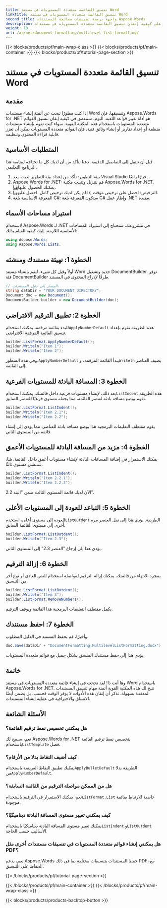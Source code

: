 ```yaml
---
title: تنسيق القائمة متعددة المستويات في مستند Word
linktitle: تنسيق القائمة متعددة المستويات في مستند Word
second_title: واجهة برمجة تطبيقات معالجة المستندات Aspose.Words
description: تعرف على كيفية إتقان تنسيق القائمة متعددة المستويات في مستندات Word باستخدام Aspose.Words for .NET من خلال دليلنا خطوة بخطوة. قم بتحسين بنية المستند دون عناء.
weight: 10
url: /ar/net/document-formatting/multilevel-list-formatting/
---
```


{{< blocks/products/pf/main-wrap-class >}}
{{< blocks/products/pf/main-container >}}
{{< blocks/products/pf/tutorial-page-section >}}

# تنسيق القائمة متعددة المستويات في مستند Word

## مقدمة

إذا كنت مطورًا تبحث عن أتمتة إنشاء مستندات Word وتنسيقها، فإن Aspose.Words for .NET هو أداة تغيير قواعد اللعبة. اليوم، سنتعمق في كيفية إتقان تنسيق القوائم متعددة المستويات باستخدام هذه المكتبة القوية. سواء كنت تقوم بإنشاء مستندات منظمة أو إعداد تقارير أو إنشاء وثائق فنية، فإن القوائم متعددة المستويات يمكن أن تعزز قابلية قراءة المحتوى وتنظيمه.

## المتطلبات الأساسية

قبل أن ننتقل إلى التفاصيل الدقيقة، دعنا نتأكد من أن لديك كل ما تحتاجه لمتابعة هذا البرنامج التعليمي.

1. بيئة التطوير: تأكد من إعداد بيئة التطوير لديك. يعد Visual Studio خيارًا رائعًا.
2.  Aspose.Words for .NET: قم بتنزيل وتثبيت مكتبة Aspose.Words for .NET. يمكنك الحصول عليها[هنا](https://releases.aspose.com/words/net/).
3.  الترخيص: احصل على ترخيص مؤقت إذا لم يكن لديك ترخيص كامل. احصل عليه[هنا](https://purchase.aspose.com/temporary-license/).
4. المعرفة الأساسية بلغة C#: ستكون المعرفة بلغة C# وإطار عمل .NET مفيدة.

## استيراد مساحات الأسماء

لاستخدام Aspose.Words لـ .NET في مشروعك، ستحتاج إلى استيراد المساحات الأساسية اللازمة. إليك كيفية القيام بذلك:

```csharp
using Aspose.Words;
using Aspose.Words.Lists;
```

## الخطوة 1: تهيئة مستندك ومنشئه

أولاً وقبل كل شيء، لنقم بإنشاء مستند Word جديد وتشغيل DocumentBuilder. توفر فئة DocumentBuilder طرقًا لإدراج المحتوى في المستند.

```csharp
// المسار إلى دليل المستندات.
string dataDir = "YOUR DOCUMENT DIRECTORY";
Document doc = new Document();
DocumentBuilder builder = new DocumentBuilder(doc);
```

## الخطوة 2: تطبيق الترقيم الافتراضي

 للبدء بقائمة مرقمة، يمكنك استخدام`ApplyNumberDefault` هذه الطريقة تقوم بإعداد تنسيق القائمة المرقمة الافتراضي.

```csharp
builder.ListFormat.ApplyNumberDefault();
builder.Writeln("Item 1");
builder.Writeln("Item 2");
```

 وفي هذه السطور،`ApplyNumberDefault` يبدأ القائمة المرقمة، و`Writeln` يضيف العناصر إلى القائمة.

## الخطوة 3: المسافة البادئة للمستويات الفرعية

 بعد ذلك، لإنشاء مستويات فرعية داخل قائمتك، يمكنك استخدام`ListIndent` هذه الطريقة تقوم بوضع مسافة بادئة لعنصر القائمة، مما يجعله مستوى فرعيًا للعنصر السابق.

```csharp
builder.ListFormat.ListIndent();
builder.Writeln("Item 2.1");
builder.Writeln("Item 2.2");
```

يقوم مقتطف التعليمات البرمجية هذا بوضع مسافة بادئة للعناصر، مما يؤدي إلى إنشاء قائمة من المستوى الثاني.

## الخطوة 4: مزيد من المسافة البادئة للمستويات الأعمق

يمكنك الاستمرار في إضافة المسافات البادئة لإنشاء مستويات أعمق داخل القائمة. هنا، سننشئ مستوى ثالثًا.

```csharp
builder.ListFormat.ListIndent();
builder.Writeln("Item 2.2.1");
builder.Writeln("Item 2.2.2");
```

الآن لديك قائمة المستوى الثالث ضمن "البند 2.2".

## الخطوة 5: التباعد للعودة إلى المستويات الأعلى

 للعودة إلى مستوى أعلى، استخدم`ListOutdent` الطريقة. يؤدي هذا إلى نقل العنصر مرة أخرى إلى مستوى القائمة السابق.

```csharp
builder.ListFormat.ListOutdent();
builder.Writeln("Item 2.3");
```

يؤدي هذا إلى إرجاع "العنصر 2.3" إلى المستوى الثاني.

## الخطوة 6: إزالة الترقيم

بمجرد الانتهاء من قائمتك، يمكنك إزالة الترقيم لمواصلة استخدام النص العادي أو نوع آخر من التنسيق.

```csharp
builder.ListFormat.ListOutdent();
builder.Writeln("Item 3");
builder.ListFormat.RemoveNumbers();
```

يكمل مقتطف التعليمات البرمجية هذا القائمة ويوقف الترقيم.

## الخطوة 7: احفظ مستندك

وأخيرًا، قم بحفظ المستند في الدليل المطلوب.

```csharp
doc.Save(dataDir + "DocumentFormatting.MultilevelListFormatting.docx");
```

يؤدي هذا إلى حفظ مستندك المنسق بشكل جميل مع قوائم متعددة المستويات.

## خاتمة

وها أنت ذا! لقد نجحت في إنشاء قائمة متعددة المستويات في مستند Word باستخدام Aspose.Words for .NET. تتيح لك هذه المكتبة القوية أتمتة مهام تنسيق المستندات المعقدة بسهولة. تذكر أن إتقان هذه الأدوات لا يوفر الوقت فحسب، بل يضمن أيضًا الاتساق والاحترافية في عملية إنشاء المستندات.

## الأسئلة الشائعة

### هل يمكنني تخصيص نمط ترقيم القائمة؟
 نعم، يسمح لك Aspose.Words for .NET بتخصيص نمط ترقيم القائمة باستخدام`ListTemplate` فصل.

### كيف أضيف النقاط بدلا من الأرقام؟
 يمكنك تطبيق النقاط العريضة باستخدام`ApplyBulletDefault` الطريقة بدلا من`ApplyNumberDefault`.

### هل من الممكن مواصلة الترقيم من القائمة السابقة؟
 نعم، يمكنك الاستمرار في الترقيم باستخدام`ListFormat.List` خاصية للارتباط بقائمة موجودة.

### كيف يمكنني تغيير مستوى المسافة البادئة ديناميكيًا؟
 يمكنك تغيير مستوى المسافة البادئة ديناميكيًا باستخدام`ListIndent` و`ListOutdent` الأساليب حسب الحاجة.

### هل يمكنني إنشاء قوائم متعددة المستويات في تنسيقات مستندات أخرى مثل PDF؟
نعم، يدعم Aspose.Words حفظ المستندات بتنسيقات مختلفة بما في ذلك PDF، مع الحفاظ على التنسيق.

{{< /blocks/products/pf/tutorial-page-section >}}

{{< /blocks/products/pf/main-container >}}
{{< /blocks/products/pf/main-wrap-class >}}

{{< blocks/products/products-backtop-button >}}
